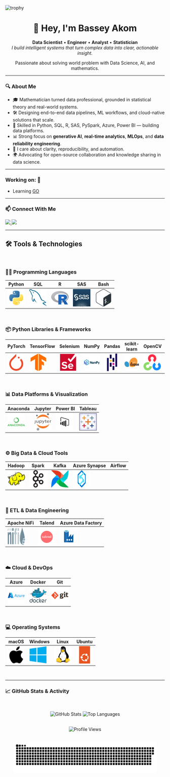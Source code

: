 ![trophy](https://github-profile-trophy.vercel.app/?username=baci-ak&title=Stars,Followers,Commits,Repositories,MultipleLang,PullRequest&theme=onedark)



<!-- INTRO -->
<h1 align="center">👋 Hey, I'm Bassey Akom</h1>

<p align="center">
  <strong>Data Scientist</strong> • <strong>Engineer</strong> • <strong>Analyst</strong> • <strong>Statistician</strong><br>
  <em>I build intelligent systems that turn complex data into clear, actionable insight.</em>
</p>

<p align="center">
  Passionate about solving world problem with Data Science, AI, and mathematics. <br>
 
</p>


---

### 🔍 About Me

- 🎓 Mathematician turned data professional, grounded in statistical theory and real-world systems.
- 🛠️ Designing end-to-end data pipelines, ML workflows, and cloud-native solutions that scale.
- 🚀 Skilled in Python, SQL, R, SAS, PySpark, Azure, Power BI — building data platforms.
- 📊 Strong focus on **generative AI**, **real-time analytics**, **MLOps**, and **data reliability engineering**.
- 💬 I care about clarity, reproducibility, and automation.
- 🌍 Advocating for open-source collaboration and knowledge sharing in data science.

---


### Working on: 🚀

- Learning [GO](https://baci-ak.github.io/post.html)

---
### 📫 Connect With Me

<p align="left">
  <a href="mailto:bassi.cim@gmail.com">
    <img src="https://img.shields.io/badge/Gmail-D14836?style=for-the-badge&logo=gmail&logoColor=white"/>
  </a>
  <a href="https://linkedin.com/in/basseyakom/">
    <img src="https://img.shields.io/badge/LinkedIn-0077B5?style=for-the-badge&logo=linkedin&logoColor=white"/>
  </a>
</p>

---


## 🛠️ Tools & Technologies
<div>

<br>

### 🧑‍💻 Programming Languages
| Python | SQL | R | SAS | Bash |
|----------|----------|----------|----------|----------|
|  <img src="https://github.com/devicons/devicon/blob/master/icons/python/python-original.svg" title="Python" alt="Python" width="55" height="55"/> | <img src="https://github.com/devicons/devicon/blob/master/icons/mysql/mysql-original.svg" title="SQL" alt="SQL" width="55" height="55"/> | <img src="https://github.com/devicons/devicon/blob/master/icons/r/r-original.svg" title="R" alt="R" width="55" height="55"/> | <img src="assets/SAS.png" title="SAS" alt="SAS" width="55" height="55"/> | <img src="https://github.com/devicons/devicon/blob/master/icons/bash/bash-original.svg" title="Bash" alt="Bash" width="55" height="55"/> |

<br>

### 📦 Python Libraries & Frameworks
| PyTorch | TensorFlow | Selenium | NumPy | Pandas | scikit-learn | OpenCV | Matplotlib | Plotly |
|----------|----------|----------|----------|----------|----------|----------|----------|----------|
| <img src="https://github.com/devicons/devicon/blob/master/icons/pytorch/pytorch-original.svg" title="PyTorch" alt="PyTorch" width="55" height="55"/> | <img src="https://github.com/devicons/devicon/blob/master/icons/tensorflow/tensorflow-original.svg" title="TensorFlow" alt="TensorFlow" width="55" height="55"/> | <img src="https://github.com/devicons/devicon/blob/master/icons/selenium/selenium-original.svg" title="Selenium" alt="Selenium" width="55" height="55"/> | <img src="https://github.com/devicons/devicon/blob/master/icons/numpy/numpy-original-wordmark.svg" title="NumPy" alt="NumPy" width="55" height="55"/> | <img src="https://github.com/devicons/devicon/blob/master/icons/pandas/pandas-original.svg" title="Pandas" alt="Pandas" width="55" height="55"/> | <img src="https://github.com/devicons/devicon/blob/master/icons/scikitlearn/scikitlearn-original.svg" title="scikit-learn" alt="scikit-learn" width="55" height="55"/> | <img src="https://github.com/devicons/devicon/blob/master/icons/opencv/opencv-original.svg" title="OpenCV" alt="OpenCV" width="55" height="55"/> | <img src="https://github.com/devicons/devicon/blob/master/icons/matplotlib/matplotlib-original.svg" title="Matplotlib" alt="Matplotlib" width="55" height="55"/> | <img src="https://github.com/devicons/devicon/blob/master/icons/plotly/plotly-original.svg" title="Plotly" alt="Plotly" width="55" height="55"/> |

<br>

### 📊 Data Platforms & Visualization
| Anaconda | Jupyter | Power BI | Tableau |
|----------|----------|----------|----------|
| <img src="https://github.com/devicons/devicon/blob/master/icons/anaconda/anaconda-original-wordmark.svg" title="Anaconda" alt="Anaconda" width="55" height="55"/> | <img src="https://github.com/devicons/devicon/blob/master/icons/jupyter/jupyter-original-wordmark.svg" title="Jupyter" alt="Jupyter" width="55" height="55"/> | <img src="assets/PowerIB.png" title="Power BI" alt="Power BI" width="55" height="55"/> | <img src="assets/Tableau.png" title="Tableau" alt="Tableau" width="55" height="55"/> |

<br>

### ⚙️ Big Data & Cloud Tools
| Hadoop | Spark | Kafka | Azure Synapse  | Airflow |
|--------|--------|--------|---------|----------------|
| <img src="https://github.com/devicons/devicon/blob/master/icons/hadoop/hadoop-original.svg" title="Hadoop" alt="Hadoop" width="55" height="55"/> | <img src="https://github.com/devicons/devicon/blob/master/icons/apachekafka/apachekafka-original.svg" title="Kafka" alt="Kafka" width="55" height="55"/> | <img src="https://github.com/devicons/devicon/blob/master/icons/apacheairflow/apacheairflow-original.svg" title="Airflow" alt="Airflow" width="55" height="55"/> | <img src="assets/AzureSynapse.png" title="Azure Synapse" alt="Azure Synapse" width="55" height="55"/> |

<br>

### 🧩 ETL & Data Engineering
| Apache NiFi | Talend | Azure Data Factory |
|-------------|--------|--------------------|
| <img src="assets/Apache_Nifi.png" title="Apache NiFi" alt="Apache NiFi" width="55" height="55"/> | <img src="assets/Talend.png" title="Talend" alt="Talend" width="55" height="55"/> | <img src="assets/AzureDataFactory.jpg" title="Azure Data Factory" alt="Azure Data Factory" width="55" height="55"/> |

<br>

### ☁️ Cloud & DevOps
| Azure | Docker | Git |
|-------|--------|-----|
| <img src="https://github.com/devicons/devicon/blob/master/icons/azure/azure-original-wordmark.svg" title="Azure" alt="Azure" width="55" height="55"/> | <img src="https://github.com/devicons/devicon/blob/master/icons/docker/docker-original-wordmark.svg" title="Docker" alt="Docker" width="55" height="55"/> | <img src="https://github.com/devicons/devicon/blob/master/icons/git/git-original-wordmark.svg" title="Git" alt="Git" width="55" height="55"/> |

<br>

### 💻 Operating Systems
| macOS | Windows | Linux | Ubuntu |
|--------|---------|--------|--------|
| <img src="https://github.com/devicons/devicon/blob/master/icons/apple/apple-original.svg" title="macOS" alt="macOS" width="55" height="55"/> | <img src="https://github.com/devicons/devicon/blob/master/icons/windows8/windows8-original.svg" title="Windows" alt="Windows" width="55" height="55"/> | <img src="https://github.com/devicons/devicon/blob/master/icons/linux/linux-original.svg" title="Linux" alt="Linux" width="55" height="55"/> | <img src="https://github.com/devicons/devicon/blob/master/icons/ubuntu/ubuntu-original.svg" title="Ubuntu" alt="Ubuntu" width="55" height="55"/> |

</div>
</div>

<br>

---

### 📈 GitHub Stats & Activity


<br>

<p align="center">
  <img width="49%" src="https://github-readme-stats.vercel.app/api?username=baci-ak&show_icons=true&theme=vision-friendly-dark" alt="GitHub Stats">
  <img width="49%" src="https://github-readme-stats.vercel.app/api/top-langs/?username=baci-ak&layout=compact&theme=vision-friendly-dark" alt="Top Languages">
</p>

<br>

<div align="center">
  <img src="https://komarev.com/ghpvc/?username=baci-ak&style=for-the-badge&color=orange" alt="Profile Views">
</div>

<br>

<p align="center">
  <img width="90%" src="assets/github-snake.svg" alt="GitHub contribution snake animation" />
</p>



